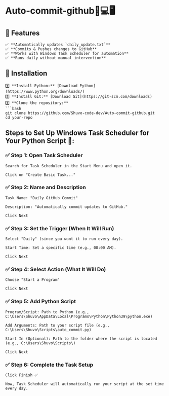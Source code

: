 # Auto-commit-github🤖💻🖥️


## 📌 Features  
    ✅ **Automatically updates `daily_update.txt`**  
    ✅ **Commits & Pushes changes to GitHub**  
    ✅ **Works with Windows Task Scheduler for automation**  
    ✅ **Runs daily without manual intervention**  

## 🚀 Installation  
    1️⃣ **Install Python:** [Download Python](https://www.python.org/downloads/)  
    2️⃣ **Install Git:** [Download Git](https://git-scm.com/downloads)  
    3️⃣ **Clone the repository:**  
    ```bash
    git clone https://github.com/Shuvo-code-dev/Auto-commit-github.git
    cd your-repo

## Steps to Set Up Windows Task Scheduler for Your Python Script 🚀:

   ### ✅ Step 1: Open Task Scheduler

    Search for Task Scheduler in the Start Menu and open it.

    Click on "Create Basic Task..."

   ### ✅ Step 2: Name and Description

    Task Name: "Daily GitHub Commit"

    Description: "Automatically commit updates to GitHub."

    Click Next

   ### ✅ Step 3: Set the Trigger (When It Will Run)

    Select "Daily" (since you want it to run every day).

    Start Time: Set a specific time (e.g., 00:00 AM).

    Click Next

   ### ✅ Step 4: Select Action (What It Will Do)

    Choose "Start a Program"

    Click Next

   ### ✅ Step 5: Add Python Script

    Program/Script: Path to Python (e.g., C:\Users\Shuvo\AppData\Local\Programs\Python\Python39\python.exe)

    Add Arguments: Path to your script file (e.g., C:\Users\Shuvo\Scripts\auto_commit.py)

    Start In (Optional): Path to the folder where the script is located (e.g., C:\Users\Shuvo\Scripts\)

    Click Next

   ### ✅ Step 6: Complete the Task Setup

    Click Finish ✅

    Now, Task Scheduler will automatically run your script at the set time every day.
